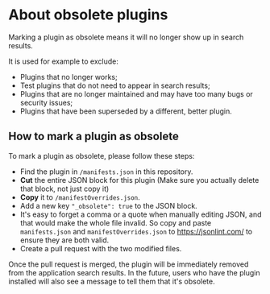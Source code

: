 # About obsolete plugins

Marking a plugin as obsolete means it will no longer show up in search results.

It is used for example to exclude:

- Plugins that no longer works;
- Test plugins that do not need to appear in search results;
- Plugins that are no longer maintained and may have too many bugs or security issues;
- Plugins that have been superseded by a different, better plugin.

## How to mark a plugin as obsolete

To mark a plugin as obsolete, please follow these steps:

- Find the plugin in `/manifests.json` in this repository.
- **Cut** the entire JSON block for this plugin (Make sure you actually delete that block, not just copy it)
- **Copy** it to `/manifestOverrides.json`.
- Add a new key `"_obsolete": true` to the JSON block.
- It's easy to forget a comma or a quote when manually editing JSON, and that would make the whole file invalid. So copy and paste `manifests.json` and `manifestOverrides.json` to https://jsonlint.com/ to ensure they are both valid.
- Create a pull request with the two modified files.

Once the pull request is merged, the plugin will be immediately removed from the application search results. In the future, users who have the plugin installed will also see a message to tell them that it's obsolete.
